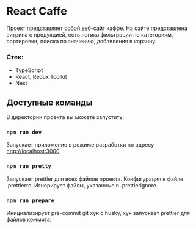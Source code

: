 # React Caffe

Проект представляет собой веб-сайт каффе. На сайте представлена витрина с продукцией, есть логика фильтрации по категориям, сортировки, поиска по значению, добавления в корзину.<br/>

### Стек:
* TypeScript
* React, Redux Toolkit
* Next

## Доступные команды

В директории проекта вы можете запустить:

### `npm run dev`

Запускает приложение в режиме разработки по адресу [http://localhost:3000](http://localhost:3000)

### `npm run pretty`
Запускает prettier для всех файлов проекта. Конфигурация в файле .prettierrc. Игнорирует файлы, указанные в .prettierignore. 

### `npm run prepare`
Инициализирует pre-commit git хук c husky, хук  запускает prettier для файлов коммита.
